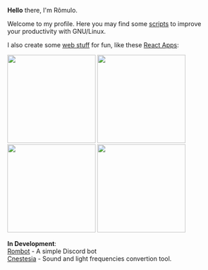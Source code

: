  <b>Hello</b> there, I'm Rômulo.  


Welcome to my profile. Here you may find some [scripts](https://github.com/PinheiroCosta/MyScripts) to improve   
your productivity with GNU/Linux.  
  
I also create some [web stuff](https://codepen.io/pinheirocosta) for fun, like these [React Apps](https://github.com/PinheiroCosta/react-apps):

[comment]: <> (codepen links)
[<img src="https://user-images.githubusercontent.com/37278803/129112838-d476f040-b03b-482c-891c-92177fe0871b.png" width="200">](https://codepen.io/pinheirocosta/full/gOWBQNP)
[<img src="https://user-images.githubusercontent.com/37278803/129113241-3f78437f-4e00-469b-8f98-26329e0325ce.png" width="200">](https://codepen.io/pinheirocosta/full/vYmjGwK)  
[<img src="https://user-images.githubusercontent.com/37278803/215371807-fd3bd1c4-7c57-4b7e-8e43-76f16088c9ba.png" width="200">](https://codepen.io/pinheirocosta/full/abqPmKz)
[<img src="https://user-images.githubusercontent.com/37278803/130430880-e5be1784-891c-42a2-a624-e7a88a48f551.png" width="200">](https://codepen.io/pinheirocosta/full/NWjJzdj)

  
**In Development**:  
[Rombot](https://github.com/PinheiroCosta/rombot) - A simple Discord bot  
[Cnestesia](https://github.com/PinheiroCosta/cnestesia) - Sound and light frequencies convertion tool.
